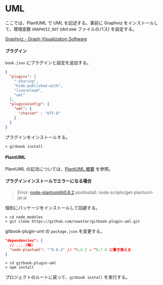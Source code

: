 # UML

ここでは、PlantUML で UML を記述する。事前に Graphviz をインストールして、環境変数 `GRAPHVIZ_DOT` (dot.exe ファイルのパス) を設定する。

[Graphviz - Graph Visualization Software](https://graphviz.gitlab.io/_pages/Download/Download_windows.html)

#### プラグイン

`book.json` にプラグインと設定を追加する。

```json
{
  "plugins": [
    "-sharing",
    "hide-published-with",
    "livereload",
    "uml"
  ],
  "pluginsConfig": {
    "uml": {
      "charset" : "UTF-8"
    }
  }
}
```

プラグインをインストールする。

```
> gitbook install
```

#### PlantUML

PlantUML の記法については、[PlantUML 概要](http://plantuml.com/ja/) を参照。

#### プラグインインストールでエラーになる場合

> Error: node-plantuml@0.6.2 postinstall: node scripts/get-plantuml-jar.js

個別にパッケージをインストールして回避する。

```
> cd node_modules
> git clone https://github.com/vowstar/gitbook-plugin-uml.git
```

gitbook-plugin-uml の `package.json` を変更する。

```json
"dependencies": {
  // ... (略)
  "node-plantuml": "^0.6.2" // ^0.6.2 ⇒ ^0.7.0 に書き換える
}
```

```
> cd gitbook-plugin-uml
> npm install
```

プロジェクトのルートに戻って、`gitbook install` を実行する。
